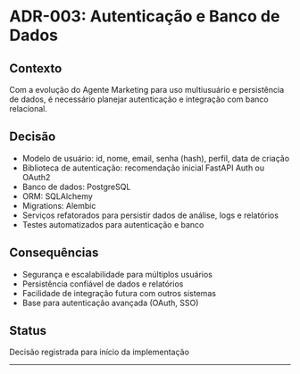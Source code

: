 # ADR-003: Autenticação e Banco de Dados

## Contexto

Com a evolução do Agente Marketing para uso multiusuário e persistência de dados, é necessário planejar autenticação e integração com banco relacional.

## Decisão

- Modelo de usuário: id, nome, email, senha (hash), perfil, data de criação
- Biblioteca de autenticação: recomendação inicial FastAPI Auth ou OAuth2
- Banco de dados: PostgreSQL
- ORM: SQLAlchemy
- Migrations: Alembic
- Serviços refatorados para persistir dados de análise, logs e relatórios
- Testes automatizados para autenticação e banco

## Consequências

- Segurança e escalabilidade para múltiplos usuários
- Persistência confiável de dados e relatórios
- Facilidade de integração futura com outros sistemas
- Base para autenticação avançada (OAuth, SSO)

## Status

Decisão registrada para início da implementação

---
